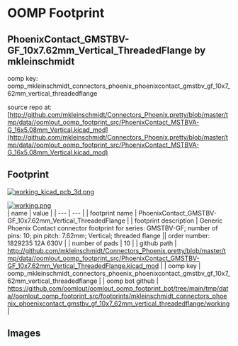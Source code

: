 # OOMP Footprint  
## PhoenixContact_GMSTBV-GF_10x7.62mm_Vertical_ThreadedFlange  by mkleinschmidt  
  
oomp key: oomp_mkleinschmidt_connectors_phoenix_phoenixcontact_gmstbv_gf_10x7_62mm_vertical_threadedflange  
  
source repo at: [http://github.com/mkleinschmidt/Connectors_Phoenix.pretty/blob/master/tmp/data//oomlout_oomp_footprint_src/PhoenixContact_MSTBVA-G_16x5.08mm_Vertical.kicad_mod](http://github.com/mkleinschmidt/Connectors_Phoenix.pretty/blob/master/tmp/data//oomlout_oomp_footprint_src/PhoenixContact_MSTBVA-G_16x5.08mm_Vertical.kicad_mod)  
## Footprint  
  
[![working_kicad_pcb_3d.png](working_kicad_pcb_3d_600.png)](working_kicad_pcb_3d.png)  
  
[![working.png](working_600.png)](working.png)  
| name | value | 
| --- | --- | 
| footprint name | PhoenixContact_GMSTBV-GF_10x7.62mm_Vertical_ThreadedFlange | 
| footprint description | Generic Phoenix Contact connector footprint for series: GMSTBV-GF; number of pins: 10; pin pitch: 7.62mm; Vertical; threaded flange || order number: 1829235 12A 630V | 
| number of pads | 10 | 
| github path | http://github.com/mkleinschmidt/Connectors_Phoenix.pretty/blob/master/tmp/data//oomlout_oomp_footprint_src/PhoenixContact_GMSTBV-GF_10x7.62mm_Vertical_ThreadedFlange.kicad_mod | 
| oomp key | oomp_mkleinschmidt_connectors_phoenix_phoenixcontact_gmstbv_gf_10x7_62mm_vertical_threadedflange | 
| oomp bot github | https://github.com/oomlout/oomlout_oomp_footprint_bot/tree/main/tmp/data//oomlout_oomp_footprint_src/footprints/mkleinschmidt_connectors_phoenix_phoenixcontact_gmstbv_gf_10x7_62mm_vertical_threadedflange/working | 
## Images  
